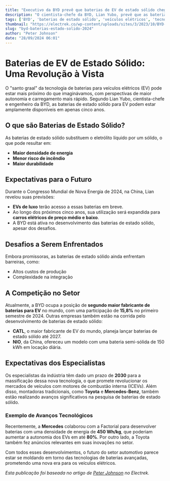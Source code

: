 ```yaml
---
title: "Executivo da BYD prevê que baterias de EV de estado sólido chegarão ao mercado mais rápido do que o esperado"
description: "O cientista-chefe da BYD, Lian Yubo, prevê que as baterias de estado sólido para veículos elétricos estarão amplamente disponíveis em cinco anos, prometendo maior autonomia e carregamento mais rápido."
tags: ['BYD', 'baterias de estado sólido', 'veículos elétricos', 'tecnologia automotiva', 'notícias de EV']
thumbnail: "https://electrek.co/wp-content/uploads/sites/3/2023/10/BYD-Q3-profit.jpeg?quality=82&strip=all&w=1400"
slug: "byd-baterias-estado-solido-2024"
author: "Peter Johnson"
date: "28/09/2024 06:01"
---
```


# Baterias de EV de Estado Sólido: Uma Revolução à Vista

O "santo graal" da tecnologia de baterias para veículos elétricos (EV) pode estar mais próximo do que imaginávamos, com perspectivas de maior autonomia e carregamento mais rápido. Segundo Lian Yubo, cientista-chefe e engenheiro da BYD, as baterias de estado sólido para EV podem estar amplamente disponíveis em apenas cinco anos.

## O que são Baterias de Estado Sólido?

As baterias de estado sólido substituem o eletrólito líquido por um sólido, o que pode resultar em:
- **Maior densidade de energia**
- **Menor risco de incêndio**
- **Maior durabilidade**

## Expectativas para o Futuro

Durante o Congresso Mundial de Nova Energia de 2024, na China, Lian revelou suas previsões:
- **EVs de luxo** terão acesso a essas baterias em breve.
- Ao longo dos próximos cinco anos, sua utilização será expandida para **carros elétricos de preço médio e baixo**.
- A BYD está ativa no desenvolvimento das baterias de estado sólido, apesar dos desafios.

## Desafios a Serem Enfrentados

Embora promissoras, as baterias de estado sólido ainda enfrentam barreiras, como:
- Altos custos de produção
- Complexidade na integração

## A Competição no Setor

Atualmente, a BYD ocupa a posição de **segundo maior fabricante de baterias para EV** no mundo, com uma participação de **15,8%** no primeiro semestre de 2024. Outras empresas também estão na corrida pelo desenvolvimento de baterias de estado sólido:
- **CATL**, o maior fabricante de EV do mundo, planeja lançar baterias de estado sólido até 2027.
- **NIO**, da China, ofereceu um modelo com uma bateria semi-sólida de 150 kWh em locação diária.

## Expectativas dos Especialistas

Os especialistas da indústria têm dado um prazo de **2030** para a massificação dessa nova tecnologia, o que promete revolucionar os mercados de veículos com motores de combustão interna (ICEVs). Além disso, montadoras tradicionais, como **Toyota** e **Mercedes-Benz**, também estão realizando avanços significativos na pesquisa de baterias de estado sólido.

### Exemplo de Avanços Tecnológicos

Recentemente, a **Mercedes** colaborou com a Factorial para desenvolver baterias com uma densidade de energia de **450 Wh/kg**, que poderiam aumentar a autonomia dos EVs em até **80%**. Por outro lado, a Toyota também fez anúncios relevantes em suas inovações no setor.

Com todos esses desenvolvimentos, o futuro do setor automotivo parece estar se moldando em torno das tecnologias de baterias avançadas, prometendo uma nova era para os veículos elétricos.

*Esta publicação foi baseada no artigo de [Peter Johnson](https://electrek.co/2024/09/27/byd-exec-solid-state-ev-batteries-be-here-soon/) no Electrek.*
